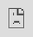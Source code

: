 ```yaml
---
layout: default
title: § The Dynamic Negotiated Exchange Model of Heroism and Heroic Leadership - Lessons From the COVID-19 Pandemic  
parent: T 
has_children: true
nav_order: 9780000 
---
```


<style>
.dont-break-out {
  /* These are technically the same, but use both */
  overflow-wrap: break-word;
  word-wrap: break-word;

     -ms-word-break: break-all;
  /* This is the dangerous one in WebKit, as it breaks things wherever */
  word-break: break-all;
  /* Instead use this non-standard one: */
  word-break: break-word;
}

.youtube-container {
    position: relative;
    width: 100%;
    height: 0;
    padding-bottom: 56.25%;
}
.youtube-video {
    position: absolute;
    top: 0;
    left: 0;
    width: 100%;
    height: 100%;
}

</style>


<div class="dont-break-out" markdown="1">
This is the mobile-friendly web version of the [original article](https://scholarship.richmond.edu/cgi/viewcontent.cgi?article=1010&context=ijls).
# The Dynamic Negotiated Exchange Model of Heroism and Heroic Leadership: Lessons From the COVID-19 Pandemic  
{: .no_toc }

### Interdisciplinary Journal of Leadership Studies
{: .no_toc }
### Volume 1 Leadership, Pandemic, and Disease Article 2 
{: .no_toc }

2022

## Scott T. Allison 
{: .no_toc }
University of Richmond 

## James K. Beggan 
{: .no_toc }
University of Louisville 


<iframe width="100%" src="https://www.youtube.com/embed/kW8PqjgImlU" title="YouTube video player" frameborder="0" allow="accelerometer; autoplay; clipboard-write; encrypted-media; gyroscope; picture-in-picture" allowfullscreen class="youtube-video"></iframe>
</div>
**Video:** Getty Images | 2020 Year in Review: Covid-19* 

Follow this and additional works at: https://scholarship.richmond.edu/ijls 
Part of the Inequality and Stratification Commons, Leadership Studies Commons, and the Social
Psychology Commons 

### Recommended Citation 
Allison, Scott T. and Beggan, James K. (2022) "The Dynamic Negotiated Exchange Model of Heroism and
Heroic Leadership: Lessons From the COVID-19 Pandemic," Interdisciplinary Journal of Leadership
Studies: Vol. 1, Article 2.
Available at: https://scholarship.richmond.edu/ijls/vol1/iss1/2 

This Article is brought to you for free and open access by UR Scholarship Repository. It has been accepted for inclusion in Interdisciplinary Journal of Leadership Studies by an authorized editor of UR Scholarship Repository.  For more information, please contact scholarshiprepository@richmond.edu. 
{: .fs-2}

1. TOC
{:toc}

</div>
